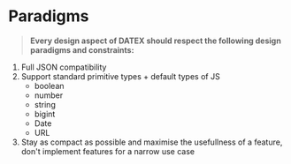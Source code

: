 # Paradigms
> **Every design aspect of DATEX should respect the following design paradigms and constraints:**

1. Full JSON compatibility
2. Support standard primitive types + default types of JS
    - boolean
    - number
    - string
    - bigint
    - Date
    - URL
3. Stay as compact as possible and maximise the usefullness of a feature, don't implement features for a narrow use case
